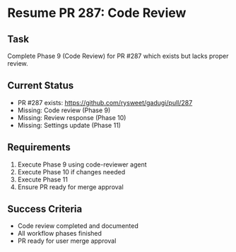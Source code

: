 # Resume PR 287: Code Review

## Task
Complete Phase 9 (Code Review) for PR #287 which exists but lacks proper review.

## Current Status
- PR #287 exists: https://github.com/rysweet/gadugi/pull/287
- Missing: Code review (Phase 9)
- Missing: Review response (Phase 10)
- Missing: Settings update (Phase 11)

## Requirements
1. Execute Phase 9 using code-reviewer agent
2. Execute Phase 10 if changes needed
3. Execute Phase 11
4. Ensure PR ready for merge approval

## Success Criteria
- Code review completed and documented
- All workflow phases finished
- PR ready for user merge approval
